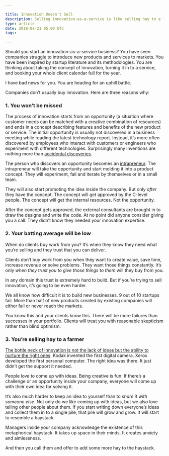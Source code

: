 ```yaml
---

title: Innovation Doesn't Sell
description: Selling innovation-as-a-service is like selling hay to a farmer
type: article
date: 2018-08-21 05:00 UTC
tags:

---
```


Should you start an innovation-as-a-service business? You have seen companies struggle to introduce new products and services to markets. You have been inspired by startup literature and its methodologies. You are thinking about taking the concept of innovation, turning it in to a service, and booking your whole client calendar full for the year.

I have bad news for you. You are heading for an uphill battle.

Companies don’t usually buy innovation. Here are three reasons why:

### 1. You won’t be missed

The process of innovation starts from an opportunity (a situation where customer needs can be matched with a creative combination of resources) and ends in a concept describing features and benefits of the new product or service. The initial opportunity is usually not discovered in a business meeting while reading the latest technology report. Instead, it’s more often discovered by employees who interact with customers or engineers who experiment with different technologies. Surprisingly many inventions are nothing more than [accidental discoveries](https://www.nytimes.com/2016/01/03/opinion/how-to-cultivate-the-art-of-serendipity.html).

The person who discovers an opportunity becomes an [intrapreneur](https://en.wikipedia.org/wiki/Intrapreneurship). The intrapreneur will take the opportunity and start molding it into a product concept. They will experiment, fail and iterate by themselves or in a small team.

They will also start promoting the idea inside the company. But only *after* they have the concept. The concept will get approved by the C-level people. The concept will get the internal resources. Not the opportunity.

After the concept gets approved, the external consultants are brought in to draw the designs and write the code. At no point did anyone consider giving you a call. They didn’t know they needed your innovation expertise.

### 2. Your batting average will be low

When do clients buy work from you? It’s when they know they need what you’re selling and they trust that you can deliver.

Clients don’t buy work from you when they want to create value, save time, increase revenue or solve problems. They want those things constantly. It’s only *when they trust you to give those things to them* will they buy from you.

In any domain this trust is extremely hard to build. But if you’re trying to sell innovation, it’s going to be even harder.

We all know how difficult it is to build new businesses. 9 out of 10 startups fail. More than half of new products created by existing companies will either fail or never reach the markets.

You know this and your clients know this. There will be more failures than successes in your portfolio. Clients will treat you with reasonable skepticism rather than blind optimism.

### 3. You’re selling hay to a farmer

[The bottle neck of innovation is not the lack of ideas but the ability to nurture the right ones](https://hbr.org/2013/07/innovation-isnt-an-idea-proble). Kodak invented the first digital camera. Xerox developed the first personal computer. The right idea was there. It just didn’t get the support it needed.

People love to come up with ideas. Being creative is fun.  If there’s a challenge or an opportunity inside your company, everyone will come up with their own idea for solving it.

It’s also much harder to keep an idea to yourself than to *share it with someone else*. Not only do we like coming up with ideas, but we also love telling other people about them. If you start writing down everyone’s ideas and collect them in to a single pile, that pile will grow and grow. It will start to resemble a haystack.

Managers inside your company acknowledge the existence of this metaphorical haystack. It takes up space in their minds. It creates anxiety and aimlessness.

And then you call them and offer to add some more hay to the haystack.
